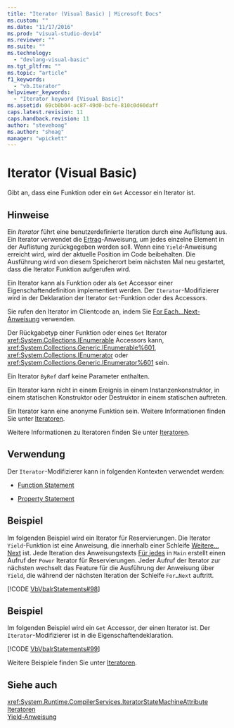 ```yaml
---
title: "Iterator (Visual Basic) | Microsoft Docs"
ms.custom: ""
ms.date: "11/17/2016"
ms.prod: "visual-studio-dev14"
ms.reviewer: ""
ms.suite: ""
ms.technology: 
  - "devlang-visual-basic"
ms.tgt_pltfrm: ""
ms.topic: "article"
f1_keywords: 
  - "vb.Iterator"
helpviewer_keywords: 
  - "Iterator keyword [Visual Basic]"
ms.assetid: 69cb0b04-ac87-49d0-bcfe-810c0d60daff
caps.latest.revision: 11
caps.handback.revision: 11
author: "stevehoag"
ms.author: "shoag"
manager: "wpickett"
---
```

# Iterator (Visual Basic)
Gibt an, dass eine Funktion oder ein `Get` Accessor ein Iterator ist.  
  
## Hinweise  
 Ein *Iterator* führt eine benutzerdefinierte Iteration durch eine Auflistung aus.  Ein Iterator verwendet die [Ertrag](../../../visual-basic/language-reference/statements/yield-statement.md)\-Anweisung, um jedes einzelne Element in der Auflistung zurückgegeben werden soll.  Wenn eine `Yield`\-Anweisung erreicht wird, wird der aktuelle Position im Code beibehalten.  Die Ausführung wird von diesem Speicherort beim nächsten Mal neu gestartet, dass die Iterator Funktion aufgerufen wird.  
  
 Ein Iterator kann als Funktion oder als `Get` Accessor einer Eigenschaftendefinition implementiert werden.  Der `Iterator`\-Modifizierer wird in der Deklaration der Iterator `Get`\-Funktion oder des Accessors.  
  
 Sie rufen den Iterator im Clientcode an, indem Sie [For Each...Next\-Anweisung](../../../visual-basic/language-reference/statements/for-each-next-statement.md) verwenden.  
  
 Der Rückgabetyp einer Funktion oder eines `Get` Iterator <xref:System.Collections.IEnumerable> Accessors kann, <xref:System.Collections.Generic.IEnumerable%601>, <xref:System.Collections.IEnumerator> oder <xref:System.Collections.Generic.IEnumerator%601> sein.  
  
 Ein Iterator `ByRef` darf keine Parameter enthalten.  
  
 Ein Iterator kann nicht in einem Ereignis in einem Instanzenkonstruktor, in einem statischen Konstruktor oder Destruktor in einem statischen auftreten.  
  
 Ein Iterator kann eine anonyme Funktion sein.  Weitere Informationen finden Sie unter [Iteratoren](../Topic/Iterators%20\(C%23%20and%20Visual%20Basic\).md).  
  
 Weitere Informationen zu Iteratoren finden Sie unter [Iteratoren](../Topic/Iterators%20\(C%23%20and%20Visual%20Basic\).md).  
  
## Verwendung  
 Der `Iterator`\-Modifizierer kann in folgenden Kontexten verwendet werden:  
  
-   [Function Statement](../../../visual-basic/language-reference/statements/function-statement.md)  
  
-   [Property Statement](../../../visual-basic/language-reference/statements/property-statement.md)  
  
## Beispiel  
 Im folgenden Beispiel wird ein Iterator für Reservierungen.  Die Iterator `Yield`\-Funktion ist eine Anweisung, die innerhalb einer Schleife [Weitere… Next](../../../visual-basic/language-reference/statements/for-next-statement.md) ist.  Jede Iteration des Anweisungstexts [Für jedes](../../../visual-basic/language-reference/statements/for-each-next-statement.md) in `Main` erstellt einen Aufruf der `Power` Iterator für Reservierungen.  Jeder Aufruf der Iterator zur nächsten wechselt das Feature für die Ausführung der Anweisung über `Yield`, die während der nächsten Iteration der Schleife `For…Next` auftritt.  
  
 [!CODE [VbVbalrStatements#98](../CodeSnippet/VS_Snippets_VBCSharp/VbVbalrStatements#98)]  
  
## Beispiel  
 Im folgenden Beispiel wird ein `Get` Accessor, der einen Iterator ist.  Der `Iterator`\-Modifizierer ist in die Eigenschaftendeklaration.  
  
 [!CODE [VbVbalrStatements#99](../CodeSnippet/VS_Snippets_VBCSharp/VbVbalrStatements#99)]  
  
 Weitere Beispiele finden Sie unter [Iteratoren](../Topic/Iterators%20\(C%23%20and%20Visual%20Basic\).md).  
  
## Siehe auch  
 <xref:System.Runtime.CompilerServices.IteratorStateMachineAttribute>   
 [Iteratoren](../Topic/Iterators%20\(C%23%20and%20Visual%20Basic\).md)   
 [Yield\-Anweisung](../../../visual-basic/language-reference/statements/yield-statement.md)